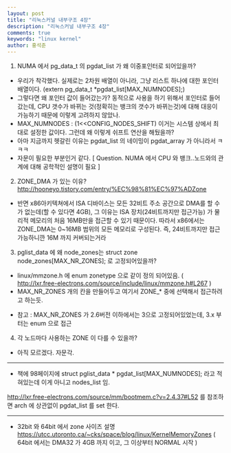 ```yaml
---
layout: post
title: "리눅스커널 내부구조 4장"
description: "리눅스커널 내부구조 4장"
comments: true
keywords: "linux kernel"
author: 홍석준
---
```


1) NUMA 에서 pg_data_t 의 pgdat_list 가 왜 이중포인터로 되어있을까? 
 - 우리가 착각했다. 실제로는 2차원 배열이 아니라, 그냥 리스트 하나에 대한 포인터 배열이다. (extern pg_data_t *pgdat_list[MAX_NUMNODES];)
 - 그렇다면 왜 포인터 값이 들어갔는가? 동적으로 사용을 하기 위해서 포인터로 들어갔는데, CPU 갯수가 바뀌는 것(정확히는 뱅크의 갯수가 바뀌는것)에 대해 대응이 가능하기 때문에 이렇게 고려하지 않았나.
 - MAX_NUMNODES : (1<<CONFIG_NODES_SHIFT) 이거는 시스템 상에서 최대로 설정한 값이다. 그런데 왜 이렇게 쉬프트 연산을 해뒀을까?
 - 아마 지금까지 헷갈린 이유는 pgdat_list 의 네이밍이 pgdat_array 가 아니라서 ㅋㅋㅋ
 - 자문이 필요한 부분인거 같다.
  [ Question. NUMA 에서 CPU 와 뱅크..노드와의 관계에 대해 공학적인 설명이 필요 ]

2) ZONE_DMA 가 있는 이유? http://hooneyo.tistory.com/entry/%EC%98%81%EC%97%ADZone
 - 반면 x86아키텍쳐에서 ISA 디바이스는 모든 32비트 주소 공간으로 DMA를 할 수가 없는데(할 수 있다면 4GB), 그 이유는 ISA 장치(24비트까지만 접근가능) 가 물리적 메모리의 처음 16MB만을 접근할 수 있기 때문이다. 따라서 x86에서는 ZONE_DMA는 0~16MB 범위의 모든 메모리로 구성된다. 즉, 24비트까지만 접근가능하니깐 16M 까지 커버되는거라

3) pglist_data 에 왜 node_zones는 struct zone node_zones[MAX_NR_ZONES]; 로 고정되어있을까?
 - linux/mmzone.h 에 enum zonetype 으로 같이 정의 되어있음. ( http://lxr.free-electrons.com/source/include/linux/mmzone.h#L267 )
 - MAX_NR_ZONES 개의 칸을 만들어두고 여기서 ZONE_* 중에 선택해서 접근하려고 하는듯.
  * 참고 : MAX_NR_ZONES 가 2.6버전 이하에서는 3으로 고정되어있었는데, 3.x 부터는 enum 으로 접근

4) 각 노드마다 사용하는 ZONE 이 다를 수 있을까?
 - 아직 모르겠다. 자문각.

***
 - 책에 98페이지에 struct pglist_data * pgdat_list[MAX_NUMNODES]; 라고 적혀있는데 이게 아니고 nodes_list 임.


http://lxr.free-electrons.com/source/mm/bootmem.c?v=2.4.37#L52 를 참조하면 arch 에 상관없이 pgdat_list 를 set 한다.


***
 - 32bit 와 64bit 에서 zone 사이즈 설명
 https://utcc.utoronto.ca/~cks/space/blog/linux/KernelMemoryZones
  ( 64bit 에서는 DMA32 가 4GB 까지 이고, 그 이상부터 NORMAL 시작 )

